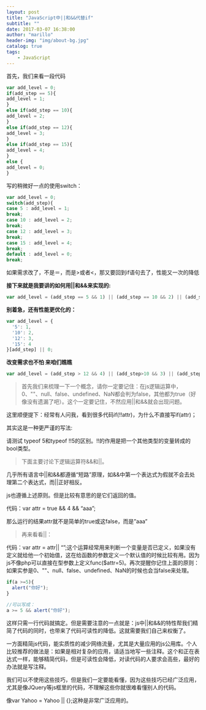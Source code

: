 ```yaml
---
layout: post
title: "JavaScript中||和&&代替if"
subtitle: ""
date: 2017-03-07 16:38:00
author: "marillo"
header-img: "img/about-bg.jpg"
catalog: true
tags:
    - JavaScript
---
```




首先，我们来看一段代码

```javascript
var add_level = 0; 
if(add_step == 5){ 
add_level = 1; 
} 
else if(add_step == 10){ 
add_level = 2; 
} 
else if(add_step == 12){ 
add_level = 3; 
} 
else if(add_step == 15){ 
add_level = 4; 
} 
else { 
add_level = 0; 
}
```

写的稍微好一点的使用switch：

```javascript
var add_level = 0; 
switch(add_step){ 
case 5 : add_level = 1; 
break; 
case 10 : add_level = 2; 
break; 
case 12 : add_level = 3; 
break; 
case 15 : add_level = 4; 
break; 
default : add_level = 0; 
break;
```

如果需求改了，不是＝，而是>或者<，那又要回到if语句去了，性能又一次的降低

**接下来就是我要讲的如何用\|\|和&&来实现的:**

```javascript
var add_level = (add_step == 5 && 1) || (add_step == 10 && 2) || (add_step==12 && 3) || (add_step==15 && 4) || 0; 
```

**别着急，还有性能更优化的：**

```javascript
var add_level = {
  '5': 1,
  '10': 2,
  '12': 3,
  '15': 4
}[add_step] || 0;
```

**改变需求也不怕 来咱们瞧瞧**

```javascript
var add_level = (add_step > 12 && 4) || (add_step>10 && 3) || (add_step>5 && 2) || (add_step>0 && 1) || 0;
```



> 首先我们来梳理一下一个概念，请你一定要记住：在js逻辑运算中，0、""、null、false、undefined、NaN都会判为false，其他都为true（好像没有遗漏了吧）。这个一定要记住，不然应用\|\|和&&就会出现问题。

这里顺便提下：经常有人问我，看到很多代码if(!!attr)，为什么不直接写if(attr)；

其实这是一种更严谨的写法:

请测试 typeof 5和typeof !!5的区别。!!的作用是把一个其他类型的变量转成的bool类型。

> 下面主要讨论下逻辑运算符&&和\|\|。

几乎所有语言中|\|和&&都遵循“短路”原理，如&&中第一个表达式为假就不会去处理第二个表达式，而\|\|正好相反。

js也遵循上述原则。但是比较有意思的是它们返回的值。

代码：var attr = true && 4 && “aaa”;

那么运行的结果attr就不是简单的true或这false，而是”aaa”

> 再来看看\|\|：

代码：var attr = attr\|\| “”;这个运算经常用来判断一个变量是否已定义，如果没有定义就给他一个初始值，这在给函数的参数定义一个默认值的时候比较有用。因为js不像php可以直接在型参数上定义func($attr=5)。再次提醒你记住上面的原则：如果实参是0、""、null、false、undefined、NaN的时候也会当false来处理。

```javascript
if(a >=5){
  alert("你好");
}

//可以写成： 
a >= 5 && alert("你好");
```



这样只需一行代码就搞定。但是需要注意的一点就是：js中\|\|和&&的特性帮我们精简了代码的同时，也带来了代码可读性的降低。这就需要我们自己来权衡了。

一方面精简js代码，能实质性的减少网络流量，尤其是大量应用的js公用库。个人比较推荐的做法是：如果是相对复杂的应用，请适当地写一些注释。这个和正在表达式一样，能够精简代码，但是可读性会降低，对读代码的人要求会高些，最好的办法就是写注释。

我们可以不使用这些技巧，但是我们一定要能看懂，因为这些技巧已经广泛应用，尤其是像JQuery等js框里的代码，不理解这些你就很难看懂别人的代码。

像var Yahoo = Yahoo \|\| {};这种是非常广泛应用的。